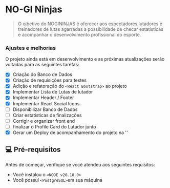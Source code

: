 # NO-GI Ninjas

> O ojbetivo do NOGININJAS é oferecer aos espectadores,lutadores e treinadores de lutas agarradas a possibilidade de checar estatisticas e acompanhar o desenvolvimento profissional do esporte.

### Ajustes e melhorias

O projeto ainda está em desenvolvimento e as próximas atualizações serão voltadas para as seguintes tarefas:

- [x] Criação do Banco de Dados
- [x] Criação de requisições para testes
- [x] Adição e refatoração do `<React Bootstrap>` ao projeto
- [x] Implementar Lista de Lutas de lutador
- [x] Implementar Header / Footer
- [x] Implementar React Social Icons
- [ ] Disponibilizar Banco de Dados
- [ ] Criar estatisticas de finalizações
- [ ] Corrigir e organizar front end
- [ ] finalizar o Profile Card do Lutador junto
- [x] Gerar um Deploy de acompanhamento do projeto na '<Vercel>'

## 💻 Pré-requisitos

Antes de começar, verifique se você atendeu aos seguintes requisitos:

- Você instalou o `<NODE v20.18.0>`
- Você possui `<PostgreSQL>`em sua máquina